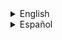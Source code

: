 <details><summary>English</summary>
<p>

### weapon_eagle

![image](../../../images/weapon_eagle.png)

Soporta la base [weapon_](weapon_.md)

### CVars

- weaponmode_eagle
  - 0 Se puede utilizar laser con alternative fire.
  - 1 No se puede utilizar laser con alternative fire.

- sk_plr_357_bullet
  - Daño de el arma al disparar.

### Capacidad

Cantidad de munición: 7

Capacidad maxima: 36

### Tipo de municion

| ammo_357 |
| :---: |
| ![image](../../../images/ammo_357.png) |

</p>
</details>


























<details><summary>Español</summary>
<p>

### weapon_357

![image](../../../images/weapon_357.png)

Soporta la base [weapon_](weapon_.md)

### CVars

- weaponmode_357
  - 0 Se puede utilizar zoom con alternative fire.
  - 1 No se puede utilizar zoom con alternative fire.

- sk_plr_357_bullet
  - Daño de el arma al disparar.

### Capacidad

Cantidad de munición: 6

Capacidad maxima: 30

### Tipo de municion

| ammo_357 |
| :---: |
| ![image](../../../images/ammo_357.png) |

</p>
</details>